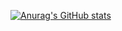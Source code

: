 [![Anurag's GitHub stats](https://github-readme-stats.vercel.app/api?username=aliaa80&theme=highcontrast)](https://github.com/anuraghazra/github-readme-stats)
